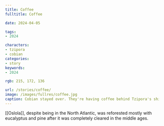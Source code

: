 ```yaml
---
title: Coffee
fulltitle: Coffee

date: 2024-04-05

tags:
- 2024

characters:
- tzipora
- cobian
categories:
- story
keywords:
- 2024

rgb: 215, 172, 136

url: /stories/coffee/
image: /images/fullres/coffee.jpg
caption: Cobian stayed over. They're having coffee behind Tzipora's shitty apartment.
---
```

[[Oslola]], despite being in the North Atlantic, was reforested mostly with eucalyptus and pine after it was completely cleared in the middle ages.